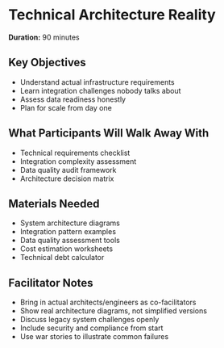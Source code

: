 # Technical Architecture Reality

**Duration:** 90 minutes

## Key Objectives
- Understand actual infrastructure requirements
- Learn integration challenges nobody talks about
- Assess data readiness honestly
- Plan for scale from day one

## What Participants Will Walk Away With
- Technical requirements checklist
- Integration complexity assessment
- Data quality audit framework
- Architecture decision matrix

## Materials Needed
- System architecture diagrams
- Integration pattern examples
- Data quality assessment tools
- Cost estimation worksheets
- Technical debt calculator

## Facilitator Notes
- Bring in actual architects/engineers as co-facilitators
- Show real architecture diagrams, not simplified versions
- Discuss legacy system challenges openly
- Include security and compliance from start
- Use war stories to illustrate common failures
